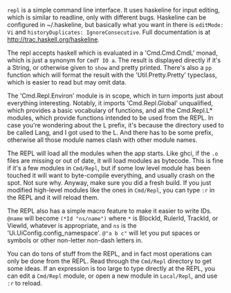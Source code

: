 `repl` is a simple command line interface.  It uses haskeline for input
editing, which is similar to readline, only with different bugs.  Haskeline
can be configured in ~/.haskeline, but basically what you want in there is
`editMode: Vi` and `historyDuplicates: IgnoreConsecutive`.  Full documentation
is at <http://trac.haskell.org/haskeline>.

The repl accepts haskell which is evaluated in a 'Cmd.Cmd.CmdL' monad, which is
just a synonym for `CmdT IO a`.  The result is displayed directly if it's a
String, or otherwise given to `show` and pretty printed.  There's also a `pp`
function which will format the result with the 'Util.Pretty.Pretty' typeclass,
which is easier to read but may omit data.

The 'Cmd.Repl.Environ' module is in scope, which in turn imports just about
everything interesting.  Notably, it imports 'Cmd.Repl.Global' unqualified,
which provides a basic vocabulary of functions, and all the Cmd.Repl.L*
modules, which provide functions intended to be used from the REPL.  In case
you're wondering about the L prefix, it's because the directory used to be
called Lang, and I got used to the L.  And there has to be some prefix,
otherwise all those module names clash with other module names.

The REPL will load all the modules when the app starts.  Like ghci, if the `.o`
files are missing or out of date, it will load modules as bytecode.  This is
fine if it's a few modules in `Cmd/Repl`, but if some low level module has been
touched it will want to byte-compile everything, and usually crash on the spot.
Not sure why.  Anyway, make sure you did a fresh build.  If you just modified
high-level modules like the ones in `Cmd/Repl`, you can type `:r` in the REPL
and it will reload them.

The REPL also has a simple macro feature to make it easier to write IDs.
`@name` will become `(*Id "ns/name")` where `*` is BlockId, RulerId, TrackId,
or ViewId, whatever is appropriate, and `ns` is the
'Ui.UiConfig.config_namespace'.  `@"a b c"` will let you put spaces or symbols
or other non-letter non-dash letters in.

You can do tons of stuff from the REPL, and in fact most operations can only be
done from the REPL.  Read through the `Cmd/Repl` directory to get some ideas.
If an expression is too large to type directly at the REPL, you can edit a
`Cmd/Repl` module, or open a new module in `Local/Repl`, and use `:r` to
reload.
